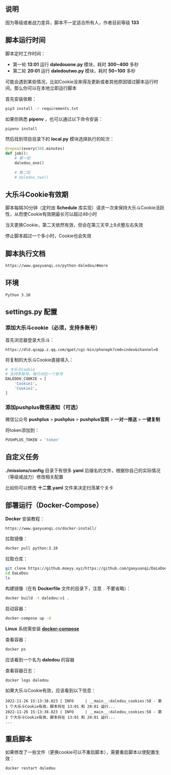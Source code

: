 ## 说明

因为等级或者战力差异，脚本不一定适合所有人，作者目前等级 **133**


## 脚本运行时间

脚本定时工作时间：
- 第一轮 **13:01** 运行 **daledouone.py** 模块，耗时 **300~400** 多秒
- 第二轮 **20:01** 运行 **daledoutwo.py** 模块，耗时 **50~100** 多秒

可能会遇到某些情况，比如Cookie没来得及更新或者其他原因错过脚本运行时间，那么你可以在本地立即运行脚本

首先安装依赖：
```bash
pip3 install -r requirements.txt
```

如果你熟悉 **pipenv** ，也可以通过以下命令安装：
```bash
pipenv install
```

然后找到项目目录下的 **local.py** 模块选择执行的轮次：

```python
@repeat(every(30).minutes)
def job():
    # 第一轮
    daledou_one()
    
    # 第二轮
    # daledou_two()
```


## 大乐斗Cookie有效期

脚本每隔30分钟（定时由 **Schedule** 库实现）请求一次来保持大乐斗Cookie活跃性，从而使Cookie有效期最长可以超过48小时

当天更换Cookie，第二天依然有效，但会在第三天早上8点整左右失效

停止脚本超过一个多小时，Cookie也会失效


## 脚本执行文档

```bash
https://www.gaoyuanqi.cn/python-daledou/#more
```


## 环境

```
Python 3.10
```


## settings.py 配置

### 添加大乐斗cookie（必须，支持多账号）

首先浏览器登录大乐斗：
```
https://dld.qzapp.z.qq.com/qpet/cgi-bin/phonepk?cmd=index&channel=0
```

将复制的大乐斗Cookie直接填入：
```python
# 大乐斗Cookie
# 支持多账号，每行对应一个账号
DALEDOU_COOKIE = [
    'Cookie1',
    'Cookie2',
]
```

### 添加pushplus微信通知（可选）

微信公众号 **pushplus** > **pushplus** > **pushplus官网** > **一对一推送** > **一键复制**

将token添加到：
```python
PUSHPLUS_TOKEN = 'token'
```


## 自定义任务

**./missions/config** 目录下有很多 **yaml** 后缀名的文件，根据你自己的实际情况（等级或战力）修改相关配置

比如你可以修改 **十二宫.yaml** 文件来决定扫荡某个关卡


## 部署运行（Docker-Compose）

**Docker** 安装教程：
```bash
https://www.gaoyuanqi.cn/docker-install/
```

拉取镜像：
```bash
docker pull python:3.10
```

拉取仓库：
```bash
git clone https://github.moeyy.xyz/https://github.com/gaoyuanqi/DaLeDou.git
cd DaLeDou
ls
```

构建镜像（在有 **Dockerfile** 文件的目录下，注意 `.` 不要省略）：
```bash
docker build -t daledou:v1 .
```

启动容器：
```bash
docker-compose up -d
```

**Linux** 系统需安装 **[docker-compose](https://www.gaoyuanqi.cn/docker-compose/#%E5%AE%89%E8%A3%85docker-compose)**

查看容器：
```bash
docker ps
```

应该看到一个名为 **daledou** 的容器

查看容器日志：
```bash
docker logs daledou
```

如果大乐斗Cookie有效，应该看到以下信息：
```
2022-11-26 15:13:38.023 | INFO     | __main__:daledou_cookies:58 - 第 1 个大乐斗Cookie有效，脚本将在 13:01 和 20:01 运行...
2022-11-26 15:13:38.823 | INFO     | __main__:daledou_cookies:58 - 第 2 个大乐斗Cookie有效，脚本将在 13:01 和 20:01 运行...
...
```


## 重启脚本

如果修改了一些文件（更换cookie可以不重启脚本），需要重启脚本以使配置生效：
```bash
docker restart daledou
```
